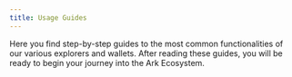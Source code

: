 ```yaml
---
title: Usage Guides
---
```


Here you find step-by-step guides to the most common functionalities of our various explorers and wallets. After reading these guides, you will be ready to begin your journey into the Ark Ecosystem.
